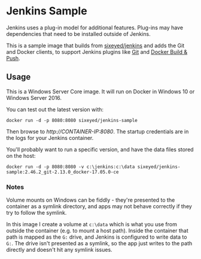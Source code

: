 # Jenkins Sample

Jenkins uses a plug-in model for additional features. Plug-ins may have dependencies that need to be installed outside of Jenkins.

This is a sample image that builds from [sixeyed/jenkins](https://github.com/sixeyed/dockerfiles-windows/tree/master/jenkins) and adds the Git and Docker clients, to support Jenkins plugins like [Git](https://plugins.jenkins.io/git) and [Docker Build & Push](https://github.com/jenkinsci/docker-build-publish-plugin/blob/master/README.md).

## Usage

This is a Windows Server Core image. It will run on Docker in Windows 10 or Windows Server 2016.

You can test out the latest version with:

```
docker run -d -p 8080:8080 sixeyed/jenkins-sample
```

Then browse to _http://CONTAINER-IP:8080_. The startup credentials are in the logs for your Jenkins container.

You'll probably want to run a specific version, and have the data files stored on the host:

```
docker run -d -p 8080:8080 -v c:\jenkins:c:\data sixeyed/jenkins-sample:2.46.2_git-2.13.0_docker-17.05.0-ce
```

### Notes

Volume mounts on Windows can be fiddly - they're presented to the container as a symlink directory, and apps may not behave correctly if they try to follow the symlink. 

In this image I create a volume at `c:\data` which is what you use from outside the container (e.g. to mount a host path). Inside the container that path is mapped as the `G:` drive, and Jenkins is configured to write data to `G:`. The drive isn't presented as a symlink, so the app just writes to the path directly and doesn't hit any symlink issues.